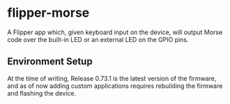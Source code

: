 # flipper-morse
A Flipper app which, given keyboard input on the device, will output Morse code over the built-in LED or an external LED on the GPIO pins.

## Environment Setup

At the time of writing, Release 0.73.1 is the latest version of the firmware, and as of now adding custom applications requires rebuilding the firmware and flashing the device.

